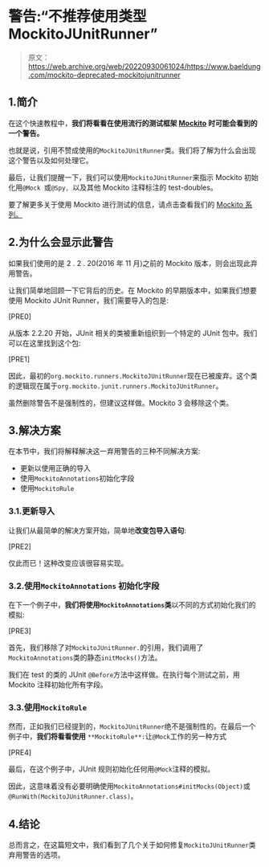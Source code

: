 # 警告:“不推荐使用类型 MockitoJUnitRunner”

> 原文：<https://web.archive.org/web/20220930061024/https://www.baeldung.com/mockito-deprecated-mockitojunitrunner>

## 1.**简介**

在这个快速教程中，**我们将看看在使用流行的测试框架 [Mockito](https://web.archive.org/web/20220524130930/https://site.mockito.org/) 时可能会看到的一个警告。**

也就是说，引用不赞成使用的`MockitoJUnitRunner`类。我们将了解为什么会出现这个警告以及如何处理它。

最后，让我们提醒一下，我们可以使用`MockitoJUnitRunner`来指示 Mockito 初始化用`@Mock `或`@Spy, `以及其他 Mockito 注释标注的 test-doubles。

要了解更多关于使用 Mockito 进行测试的信息，请点击查看我们的 [Mockito 系列。](/web/20220524130930/https://www.baeldung.com/tag/mockito/)

## 2.**为什么会显示此警告**

如果我们使用的是 2 . 2 . 20(2016 年 11 月)之前的 Mockito 版本，则会出现此弃用警告。

让我们简单地回顾一下它背后的历史。在 Mockito 的早期版本中，如果我们想要使用 Mockito JUnit Runner，我们需要导入的包是:

[PRE0]

从版本 2.2.20 开始，JUnit 相关的类被重新组织到一个特定的 JUnit 包中。我们可以在这里找到这个包:

[PRE1]

因此，最初的`org.mockito.runners.MockitoJUnitRunner`现在已被废弃。这个类的逻辑现在属于`org.mockito.junit.runners.MockitoJUnitRunner`。

虽然删除警告不是强制性的，但建议这样做。Mockito 3 会移除这个类。

## 3.**解决方案**

在本节中，我们将解释解决这一弃用警告的三种不同解决方案:

*   更新以使用正确的导入
*   使用`MockitoAnnotations`初始化字段
*   使用`MockitoRule`

### 3.1.**更新导入**

让我们从最简单的解决方案开始，简单地**改变包导入语句**:

[PRE2]

仅此而已！这种改变应该很容易实现。

### 3.2.**使用`MockitoAnnotations`** 初始化字段

在下一个例子中，**我们将使用`MockitoAnnotations`类**以不同的方式初始化我们的模拟:

[PRE3]

首先，我们移除了对`MockitoJUnitRunner.`的引用，我们调用了`MockitoAnnotations`类的静态`initMocks()`方法。

我们在 test 的类的 JUnit `@Before`方法中这样做。在执行每个测试之前，用 Mockito 注释初始化所有字段。

### 3.3.**使用`MockitoRule`**

然而，正如我们已经提到的，`MockitoJUnitRunner`绝不是强制性的。在最后一个例子中，**我们将看看使用** `**MockitoRule**:`让`@Mock`工作的另一种方式

[PRE4]

最后，在这个例子中，JUnit 规则初始化任何用`@Mock`注释的模拟。

因此，这意味着没有必要明确使用`MockitoAnnotations#initMocks(Object)`或`@RunWith(MockitoJUnitRunner.class)`。

## 4.**结论**

总而言之，在这篇短文中，我们看到了几个关于如何修复`MockitoJUnitRunner`类弃用警告的选项。